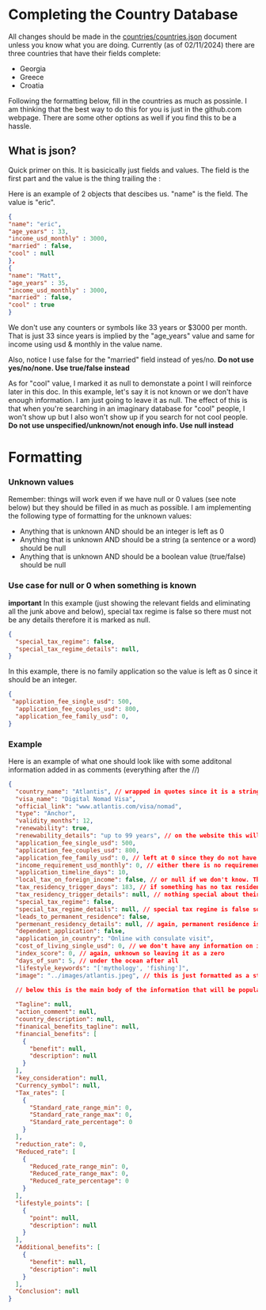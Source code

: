 # Completing the Country Database

All changes should be made in the [countries/countries.json](https://github.com/ekufta0530/NomadTaxPro/blob/main/countries/countries.json) document unless you know what you are doing. Currently (as of 02/11/2024) there are three countries that have their fields complete:
* Georgia
* Greece
* Croatia

Following the formatting below, fill in the countries as much as possinle. I am thinking that the best way to do this for you is just in the github.com webpage. There are some other options as well if you find this to be a hassle.

## What is json?

Quick primer on this. It is basicically just fields and values. The field is the first part and the value is the thing trailing the :

Here is an example of 2 objects that descibes us. "name" is the field. The value is "eric". 

```json
{
"name": "eric",
"age_years" : 33,
"income_usd_monthly" : 3000,
"married" : false,
"cool" : null
},
{
"name": "Matt",
"age_years" : 35,
"income_usd_monthly" : 3000,
"married" : false,
"cool" : true
}

```
We don't use any counters or symbols like 33 years or $3000 per month. That is just 33 since years is implied by the "age_years" value and same for income using usd & monthly in the value name. 

Also, notice I use false for the "married" field instead of yes/no. **Do not use yes/no/none. Use true/false instead**

As for "cool" value, I marked it as null to demonstate a point I will reinforce later in this doc. In this example, let's say it is not known or we don't have enough information. I am just going to leave it as null. The effect of this is that when you're searching in an imaginary database for "cool" people, I won't show up but I also won't show up if you search for not cool people. **Do not use unspecified/unknown/not enough info. Use null instead**

# Formatting

### Unknown values
Remember: things will work even if we have null or 0 values (see note below) but they should be filled in as much as possible. I am implementing the following type of formatting for the unknown values:
* Anything that is unknown AND should be an integer is left as 0
* Anything that is unknown AND should be a string (a sentence or a word) should be null
* Anything that is unknown AND should be a boolean value (true/false) should be null 

### Use case for null or 0 when something is known

**important** In this example (just showing the relevant fields and eliminating all the junk above and below), special tax regime is false so there must not be any details therefore it is marked as null.
```json 
{ 
  "special_tax_regime": false,
  "special_tax_regime_details": null, 
}
```

In this example, there is no family application so the value is left as 0 since it should be an integer.
```json
{
 "application_fee_single_usd": 500,
  "application_fee_couples_usd": 800,
  "application_fee_family_usd": 0,
}
```

### Example

Here is an example of what one should look like with some additonal information added in as comments (everything after the //)

```json
{
  "country_name": "Atlantis", // wrapped in quotes since it is a string. 
  "visa_name": "Digital Nomad Visa",
  "official_link": "www.atlantis.com/visa/nomad",
  "type": "Anchor",
  "validity_months": 12,
  "renewability": true,
  "renewability_details": "up to 99 years", // on the website this will end up reading like "Yes! Up to 99 years."
  "application_fee_single_usd": 500,
  "application_fee_couples_usd": 800,
  "application_fee_family_usd": 0, // left at 0 since they do not have a family application and it is an integer.
  "income_requirement_usd_monthly": 0, // either there is no requirement or it is unknown.
  "application_timeline_days": 10,
  "local_tax_on_foreign_income": false, // or null if we don't know. This seems like a pretty important one though
  "tax_residency_trigger_days": 183, // if something has no tax residency trigger then let me know and we can handle that case specially. 
  "tax_residency_trigger_details": null, // nothing special about their tax residency trigger. marked as null since it should be a string. 
  "special_tax_regime": false,
  "special_tax_regime_details": null, // special tax regine is false so there must not be any details.
  "leads_to_permanent_residence": false,
  "permenant_residency_details": null, // again, permanent residence is false so there can't be any details.
  "dependent_application": false,
  "application_in_country": "Online with consulate visit",
  "cost_of_living_single_usd": 0, // we don't have any information on it so just leaving it as zero since it should be an integer.
  "index_score": 0, // again, unknown so leaving it as a zero
  "days_of_sun": 5, // under the ocean after all
  "lifestyle_keywords": "['mythology', 'fishing']",
  "image": "../images/atlantis.jpeg", // this is just formatted as a string but don't worry about this one, Matt.
  
  // below this is the main body of the information that will be populating the page the user sees though we may use a little from above. The stuff above is mostly for the search and matching functionality. The emptiness is fine for now though since we can get a working prototype up with just the 3 countries which have all of this populated. In fact, all of the coutries in the coutnries.json file have this and most of these fields are empty.

  "Tagline": null,
  "action_comment": null,
  "country_description": null,
  "finanical_benefits_tagline": null,
  "financial_benefits": [
    {
      "benefit": null,
      "description": null
    }
  ],
  "key_consideration": null,
  "Currency_symbol": null,
  "Tax_rates": [
    {
      "Standard_rate_range_min": 0,
      "Standard_rate_range_max": 0,
      "Standard_rate_percentage": 0
    }
  ],
  "reduction_rate": 0,
  "Reduced_rate": [
    {
      "Reduced_rate_range_min": 0,
      "Reduced_rate_range_max": 0,
      "Reduced_rate_percentage": 0
    }
  ],
  "lifestyle_points": [
    {
      "point": null,
      "description": null
    }
  ],
  "Additional_benefits": [
    {
      "benefit": null,
      "description": null
    }
  ],
  "Conclusion": null
}
```

